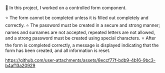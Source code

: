🐣 In this project, I worked on a controlled form component.

⭐️ The form cannot be completed unless it is filled out completely and correctly.
⭐️ The password must be created in a secure and strong manner; names and surnames are not accepted, repeated letters are not allowed, and a strong password must be created using special characters.
⭐️ After the form is completed correctly, a message is displayed indicating that the form has been created, and all information is reset.



https://github.com/user-attachments/assets/8eccf77f-bdb9-4b16-9bc3-b4af13a20929


